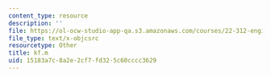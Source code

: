 ```yaml
---
content_type: resource
description: ''
file: https://ol-ocw-studio-app-qa.s3.amazonaws.com/courses/22-312-engineering-of-nuclear-reactors-fall-2015/15183a7c8a2e2cf7fd325c60cccc3629_kf.m
file_type: text/x-objcsrc
resourcetype: Other
title: kf.m
uid: 15183a7c-8a2e-2cf7-fd32-5c60cccc3629
---
```

